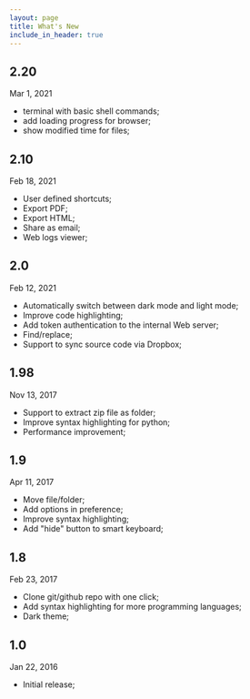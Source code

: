 ```yaml
---
layout: page
title: What's New
include_in_header: true
---
```


## 2.20
Mar 1, 2021
- terminal with basic shell commands;
- add loading progress for browser;
- show modified time for files;

## 2.10
Feb 18, 2021
- User defined shortcuts;
- Export PDF;
- Export HTML;
- Share as email;
- Web logs viewer;

## 2.0
Feb 12, 2021
- Automatically switch between dark mode and light mode;
- Improve code highlighting;
- Add token authentication to the internal Web server;
- Find/replace;
- Support to sync source code via Dropbox;

## 1.98
Nov 13, 2017
- Support to extract zip file as folder;
- Improve syntax highlighting for python;
- Performance improvement;

## 1.9
Apr 11, 2017
- Move file/folder;
- Add options in preference;
- Improve syntax highlighting;
- Add "hide" button to smart keyboard;

## 1.8 
Feb 23, 2017
- Clone git/github repo with one click;
- Add syntax highlighting for more programming languages;
- Dark theme;

## 1.0
Jan 22, 2016
- Initial release;

